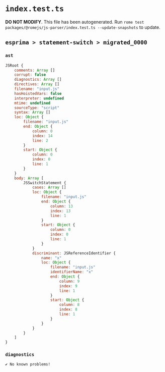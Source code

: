 # `index.test.ts`

**DO NOT MODIFY**. This file has been autogenerated. Run `rome test packages/@romejs/js-parser/index.test.ts --update-snapshots` to update.

## `esprima > statement-switch > migrated_0000`

### `ast`

```javascript
JSRoot {
	comments: Array []
	corrupt: false
	diagnostics: Array []
	directives: Array []
	filename: "input.js"
	hasHoistedVars: false
	interpreter: undefined
	mtime: undefined
	sourceType: "script"
	syntax: Array []
	loc: Object {
		filename: "input.js"
		end: Object {
			column: 0
			index: 14
			line: 2
		}
		start: Object {
			column: 0
			index: 0
			line: 1
		}
	}
	body: Array [
		JSSwitchStatement {
			cases: Array []
			loc: Object {
				filename: "input.js"
				end: Object {
					column: 13
					index: 13
					line: 1
				}
				start: Object {
					column: 0
					index: 0
					line: 1
				}
			}
			discriminant: JSReferenceIdentifier {
				name: "x"
				loc: Object {
					filename: "input.js"
					identifierName: "x"
					end: Object {
						column: 9
						index: 9
						line: 1
					}
					start: Object {
						column: 8
						index: 8
						line: 1
					}
				}
			}
		}
	]
}
```

### `diagnostics`

```
✔ No known problems!

```
